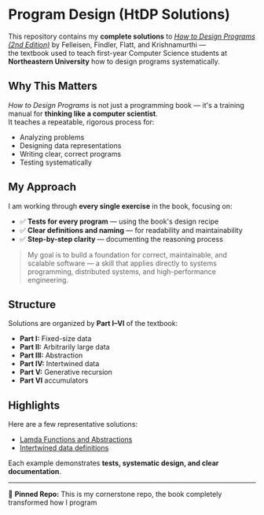 # Program Design (HtDP Solutions)

This repository contains my **complete solutions** to *[How to Design Programs (2nd Edition)](https://htdp.org/)* by Felleisen, Findler, Flatt, and Krishnamurthi —  
the textbook used to teach first-year Computer Science students at **Northeastern University** how to design programs systematically.

## Why This Matters
*How to Design Programs* is not just a programming book — it's a training manual for **thinking like a computer scientist**.  
It teaches a repeatable, rigorous process for:
- Analyzing problems
- Designing data representations
- Writing clear, correct programs
- Testing systematically

## My Approach
I am working through **every single exercise** in the book, focusing on:
- ✅ **Tests for every program** — using the book's design recipe
- ✅ **Clear definitions and naming** — for readability and maintainability
- ✅ **Step-by-step clarity** — documenting the reasoning process

> My goal is to build a foundation for correct, maintainable, and scalable software — a skill that applies directly to systems programming, distributed systems, and high-performance engineering.

## Structure
Solutions are organized by **Part I–VI** of the textbook:
- **Part I:** Fixed-size data
- **Part II:** Arbitrarily large data
- **Part III:** Abstraction
- **Part IV:** Intertwined data
- **Part V:** Generative recursion
- **Part VI** accumulators

## Highlights
Here are a few representative solutions:
- [Lamda Functions and Abstractions](./partIII/abstraction/lambda/identity.rkt)  
- [Intertwined data definitions](./part_IV/s-expressions/directory_functions.rkt)  

Each example demonstrates **tests, systematic design, and clear documentation**.

---

📌 **Pinned Repo:** This is my cornerstone repo, the book completely transformed how I program
